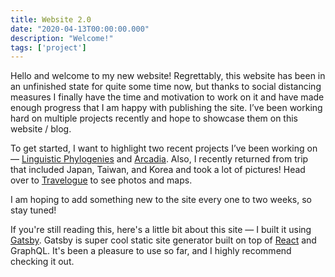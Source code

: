 ```yaml
---
title: Website 2.0
date: "2020-04-13T00:00:00.000"
description: "Welcome!"
tags: ['project']
---
```


Hello and welcome to my new website! Regrettably, this website has been in an
unfinished state for quite some time now, but thanks to social distancing
measures I finally have the time and motivation to work on it and have
made enough progress that I am happy with publishing the site. I’ve been
working hard on multiple projects recently and hope to showcase them on
this website / blog.

To get started, I want to highlight two recent projects I’ve been
working on — [Linguistic Phylogenies](/posts/linguistic-phylogenies) and
[Arcadia](/posts/arcadia). Also, I recently returned from trip that included
Japan, Taiwan, and Korea and took a lot of pictures!  Head over to
[Travelogue](/travelogue) to see photos and maps.

I am hoping to add something new to the site every one to two weeks,
so stay tuned!

If you're still reading this, here's a little bit about this site — I built it
using [Gatsby](https://www.gatsbyjs.org/). Gatsby is super cool static site
generator built on top of [React](https://reactjs.org/) and GraphQL.
It's been a pleasure to use so far, and I highly recommend checking it out.
